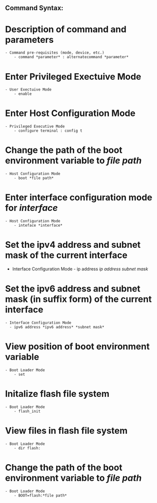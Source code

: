 ## Command Syntax:
# Description of command and parameters
	- Command pre-requisites (mode, device, etc.)
		- command *parameter* : alternatecommand *parameter*

# Enter Privileged Exectuive Mode
	- User Exectuive Mode
		- enable
		
# Enter Host Configuration Mode
	- Privileged Executive Mode
		- configure terminal : config t

# Change the path of the boot environment variable to *file path*
	- Host Configuration Mode
		- boot *file path*
		
# Enter interface configuration mode for *interface*
	- Host Configuration Mode
		- inteface *interface*
		
# Set the ipv4 address and subnet mask of the current interface
  - Interface Configuration Mode
		- ip address *ip address* *subnet mask*

# Set the ipv6 address and subnet mask (in  suffix form) of the current interface
	- Interface Configuration Mode
	  - ipv6 address *ipv6 address* *subnet mask*
		

# View position of boot environment variable
	- Boot Loader Mode
		- set

# Initalize flash file system
	- Boot Loader Mode
		- flash_init
		
# View files in flash file system
	- Boot Loader Mode
		- dir flash:

# Change the path of the boot environment variable to *file path*
	- Boot Loader Mode
		- BOOT=flash:*file path*
		
